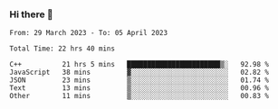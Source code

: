 ### Hi there 👋

<!--
**wangsy503/wangsy503** is a ✨ _special_ ✨ repository because its `README.md` (this file) appears on your GitHub profile.

Here are some ideas to get you started:

- 🔭 I’m currently working on ...
- 🌱 I’m currently learning ...
- 👯 I’m looking to collaborate on ...
- 🤔 I’m looking for help with ...
- 💬 Ask me about ...
- 📫 How to reach me: ...
- 😄 Pronouns: ...
- ⚡ Fun fact: ...
-->
<!--START_SECTION:waka-->

```text
From: 29 March 2023 - To: 05 April 2023

Total Time: 22 hrs 40 mins

C++          21 hrs 5 mins   ███████████████████████▒░   92.98 %
JavaScript   38 mins         ▓░░░░░░░░░░░░░░░░░░░░░░░░   02.82 %
JSON         23 mins         ▒░░░░░░░░░░░░░░░░░░░░░░░░   01.74 %
Text         13 mins         ▒░░░░░░░░░░░░░░░░░░░░░░░░   00.96 %
Other        11 mins         ▒░░░░░░░░░░░░░░░░░░░░░░░░   00.83 %
```

<!--END_SECTION:waka-->
